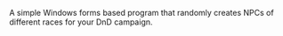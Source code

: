 A simple Windows forms based program that randomly creates NPCs of different races for your DnD campaign.
